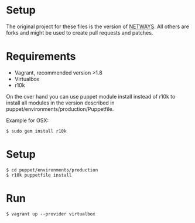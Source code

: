 # Setup

The original project for these files is the version of [NETWAYS](https://github.com/NETWAYS/fundamentals4puppet-training). All others are forks and might be used to create pull requests and patches.

# Requirements

* Vagrant, recommended version >1.8
* Virtualbox
* r10k

On the over hand you can use puppet module install instead of r10k to install all modules in the version described in puppet/environments/production/Puppetfile.

Example for OSX:

    $ sudo gem install r10k

# Setup

    $ cd puppet/environments/production
    $ r10k puppetfile install

# Run

    $ vagrant up --provider virtualbox
